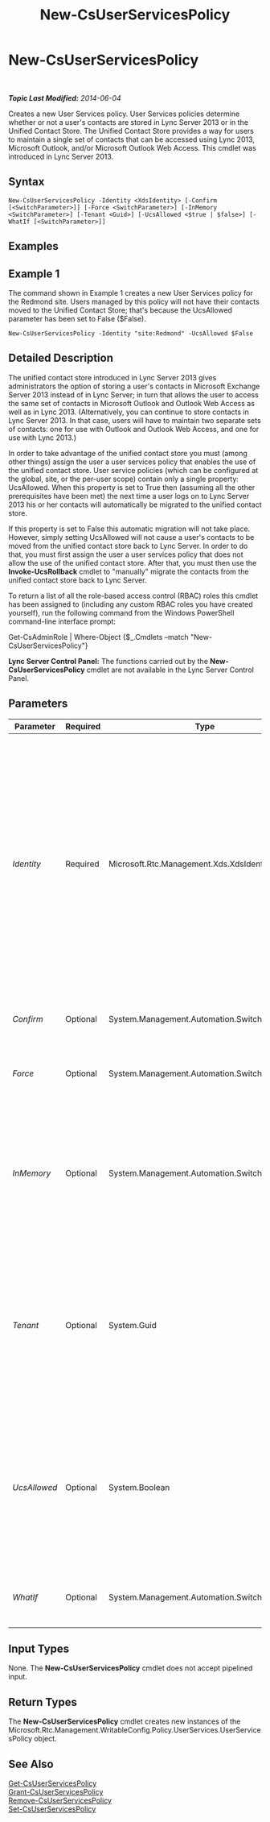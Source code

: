 ﻿---
title: New-CsUserServicesPolicy
TOCTitle: New-CsUserServicesPolicy
ms:assetid: 8d7b7f79-f72e-4057-a0d1-188a87af5023
ms:mtpsurl: https://technet.microsoft.com/en-us/library/JJ205072(v=OCS.15)
ms:contentKeyID: 48184761
ms.date: 07/23/2014
mtps_version: v=OCS.15
---

<div data-xmlns="http://www.w3.org/1999/xhtml">

<div class="topic" data-xmlns="http://www.w3.org/1999/xhtml" data-msxsl="urn:schemas-microsoft-com:xslt" data-cs="http://msdn.microsoft.com/en-us/">

<div data-asp="http://msdn2.microsoft.com/asp">

# New-CsUserServicesPolicy

</div>

<div id="mainSection">

<div id="mainBody">

<span> </span>

_**Topic Last Modified:** 2014-06-04_

Creates a new User Services policy. User Services policies determine whether or not a user's contacts are stored in Lync Server 2013 or in the Unified Contact Store. The Unified Contact Store provides a way for users to maintain a single set of contacts that can be accessed using Lync 2013, Microsoft Outlook, and/or Microsoft Outlook Web Access. This cmdlet was introduced in Lync Server 2013.

<div>

## Syntax

    New-CsUserServicesPolicy -Identity <XdsIdentity> [-Confirm [<SwitchParameter>]] [-Force <SwitchParameter>] [-InMemory <SwitchParameter>] [-Tenant <Guid>] [-UcsAllowed <$true | $false>] [-WhatIf [<SwitchParameter>]]

</div>

<span id="Examples"></span>

<div>

## Examples

<div>

## Example 1

The command shown in Example 1 creates a new User Services policy for the Redmond site. Users managed by this policy will not have their contacts moved to the Unified Contact Store; that's because the UcsAllowed parameter has been set to False ($False).

    New-CsUserServicesPolicy -Identity "site:Redmond" -UcsAllowed $False

</div>

</div>

<span id="DetailedDescription"></span>

<div>

## Detailed Description

The unified contact store introduced in Lync Server 2013 gives administrators the option of storing a user's contacts in Microsoft Exchange Server 2013 instead of in Lync Server; in turn that allows the user to access the same set of contacts in Microsoft Outlook and Outlook Web Access as well as in Lync 2013. (Alternatively, you can continue to store contacts in Lync Server 2013. In that case, users will have to maintain two separate sets of contacts: one for use with Outlook and Outlook Web Access, and one for use with Lync 2013.)

In order to take advantage of the unified contact store you must (among other things) assign the user a user services policy that enables the use of the unified contact store. User service policies (which can be configured at the global, site, or the per-user scope) contain only a single property: UcsAllowed. When this property is set to True then (assuming all the other prerequisites have been met) the next time a user logs on to Lync Server 2013 his or her contacts will automatically be migrated to the unified contact store.

If this property is set to False this automatic migration will not take place. However, simply setting UcsAllowed will not cause a user's contacts to be moved from the unified contact store back to Lync Server. In order to do that, you must first assign the user a user services policy that does not allow the use of the unified contact store. After that, you must then use the **Invoke-UcsRollback** cmdlet to "manually" migrate the contacts from the unified contact store back to Lync Server.

To return a list of all the role-based access control (RBAC) roles this cmdlet has been assigned to (including any custom RBAC roles you have created yourself), run the following command from the Windows PowerShell command-line interface prompt:

Get-CsAdminRole | Where-Object {$\_.Cmdlets –match "New-CsUserServicesPolicy"}

**Lync Server Control Panel:** The functions carried out by the **New-CsUserServicesPolicy** cmdlet are not available in the Lync Server Control Panel.

</div>

<div>

## Parameters


<table>
<colgroup>
<col style="width: 25%" />
<col style="width: 25%" />
<col style="width: 25%" />
<col style="width: 25%" />
</colgroup>
<thead>
<tr class="header">
<th>Parameter</th>
<th>Required</th>
<th>Type</th>
<th>Description</th>
</tr>
</thead>
<tbody>
<tr class="odd">
<td><p><em>Identity</em></p></td>
<td><p>Required</p></td>
<td><p>Microsoft.Rtc.Management.Xds.XdsIdentity</p></td>
<td><p>Unique identifier for the policy to be created. To create a policy at the site scope, use syntax similar to this:</p>
<p>-Identity &quot;site:Redmond&quot;</p>
<p>To create a policy at the service scope, use syntax similar to this: -Identity &quot;UserServer:atl-cs-001.litwareinc.com&quot;</p>
<p>Note that the User Server service is the only service that can host a user services policy.</p>
<p>Policies can also be created at the per-user scope. To create a per-user policy, use syntax similar to this:</p>
<p>-Identity &quot;RedmondUserServicesPolicy&quot;</p></td>
</tr>
<tr class="even">
<td><p><em>Confirm</em></p></td>
<td><p>Optional</p></td>
<td><p>System.Management.Automation.SwitchParameter</p></td>
<td><p>Prompts you for confirmation before executing the command.</p></td>
</tr>
<tr class="odd">
<td><p><em>Force</em></p></td>
<td><p>Optional</p></td>
<td><p>System.Management.Automation.SwitchParameter</p></td>
<td><p>Suppresses the display of any non-fatal error message that might arise when running the command.</p></td>
</tr>
<tr class="even">
<td><p><em>InMemory</em></p></td>
<td><p>Optional</p></td>
<td><p>System.Management.Automation.SwitchParameter</p></td>
<td><p>Creates an object reference without actually committing the object as a permanent change. If you assign the output of this cmdlet called with this parameter to a variable, you can make changes to the properties of the object reference and then commit those changes by calling this cmdlet’s matching Set- cmdlet.</p></td>
</tr>
<tr class="odd">
<td><p><em>Tenant</em></p></td>
<td><p>Optional</p></td>
<td><p>System.Guid</p></td>
<td><p>Globally unique identifier (GUID) of the Lync Online tenant account for which the new user services policy is being created. For example:</p>
<p>–Tenant &quot;38aad667-af54-4397-aaa7-e94c79ec2308&quot;</p>
<p>You can return the tenant ID for each of your tenants by running this command:</p>
<p>Get-CsTenant | Select-Object DisplayName, TenantID</p></td>
</tr>
<tr class="even">
<td><p><em>UcsAllowed</em></p></td>
<td><p>Optional</p></td>
<td><p>System.Boolean</p></td>
<td><p>When set to True (the default value) users affected by the policy will automatically be migrated to the unified contact store (assuming that they have an account on Microsoft Exchange Server 2013 and that they log on using Lync 2013). When set to False, users can be removed from the unified contact store, but only if they are &quot;manually&quot; removed by the <strong>Invoke-CsUcsRollback</strong> cmdlet.</p></td>
</tr>
<tr class="odd">
<td><p><em>WhatIf</em></p></td>
<td><p>Optional</p></td>
<td><p>System.Management.Automation.SwitchParameter</p></td>
<td><p>Describes what would happen if you executed the command without actually executing the command.</p></td>
</tr>
</tbody>
</table>


</div>

<span id="InputTypes"></span>

<div>

## Input Types

None. The **New-CsUserServicesPolicy** cmdlet does not accept pipelined input.

</div>

<span id="ReturnTypes"></span>

<div>

## Return Types

The **New-CsUserServicesPolicy** cmdlet creates new instances of the Microsoft.Rtc.Management.WritableConfig.Policy.UserServices.UserServicesPolicy object.

</div>

<div>

## See Also


[Get-CsUserServicesPolicy](get-csuserservicespolicy.md)  
[Grant-CsUserServicesPolicy](grant-csuserservicespolicy.md)  
[Remove-CsUserServicesPolicy](remove-csuserservicespolicy.md)  
[Set-CsUserServicesPolicy](set-csuserservicespolicy.md)  
  

</div>

</div>

<span> </span>

</div>

</div>

</div>

